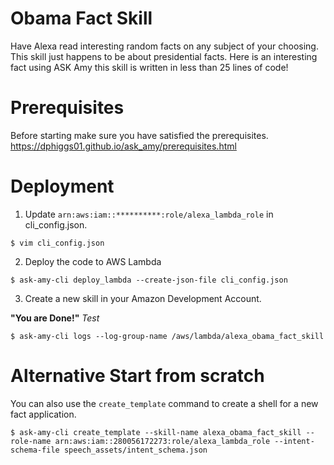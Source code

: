 # Obama Fact Skill
Have Alexa read interesting random facts on any subject of your choosing.
This skill just happens to be about presidential facts. Here is an
interesting fact using ASK Amy this skill is written in less than 25
lines of code!

# Prerequisites
Before starting make sure you have satisfied the prerequisites.
https://dphiggs01.github.io/ask_amy/prerequisites.html

# Deployment

1. Update ``arn:aws:iam::**********:role/alexa_lambda_role`` in cli_config.json.
~~~
$ vim cli_config.json
~~~
2. Deploy the code to AWS Lambda
~~~
$ ask-amy-cli deploy_lambda --create-json-file cli_config.json
~~~
3. Create a new skill in your Amazon Development Account.

**"You are Done!"** *Test*
~~~
$ ask-amy-cli logs --log-group-name /aws/lambda/alexa_obama_fact_skill
~~~

# Alternative Start from scratch
You can also use the ``create_template`` command to create a shell for a new
fact application.
~~~
$ ask-amy-cli create_template --skill-name alexa_obama_fact_skill --role-name arn:aws:iam::280056172273:role/alexa_lambda_role --intent-schema-file speech_assets/intent_schema.json
~~~
